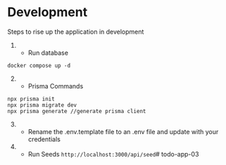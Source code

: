 # Development
Steps to rise up the application in development

1. * Run database 
```
docker compose up -d
```

2. * Prisma Commands
```
npx prisma init
npx prisma migrate dev
npx prisma generate //generate prisma client
```

3. * Rename the .env.template file to an .env file and update with your credentials
4. * Run Seeds ```http://localhost:3000/api/seed```# todo-app-03

